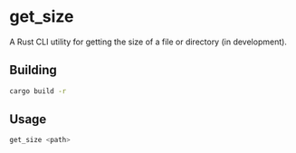 # get_size

A Rust CLI utility for getting the size of a file or directory (in development).


## Building

```sh
cargo build -r
```


## Usage

```sh
get_size <path>
```
